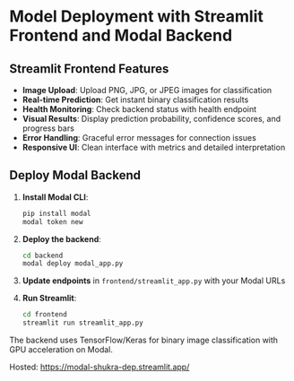 # Model Deployment with Streamlit Frontend and Modal Backend

## Streamlit Frontend Features

- **Image Upload**: Upload PNG, JPG, or JPEG images for classification
- **Real-time Prediction**: Get instant binary classification results
- **Health Monitoring**: Check backend status with health endpoint
- **Visual Results**: Display prediction probability, confidence scores, and progress bars
- **Error Handling**: Graceful error messages for connection issues
- **Responsive UI**: Clean interface with metrics and detailed interpretation

## Deploy Modal Backend

1. **Install Modal CLI**:
   ```bash
   pip install modal
   modal token new
   ```

2. **Deploy the backend**:
   ```bash
   cd backend
   modal deploy modal_app.py
   ```

3. **Update endpoints** in `frontend/streamlit_app.py` with your Modal URLs

4. **Run Streamlit**:
   ```bash
   cd frontend
   streamlit run streamlit_app.py
   ```

The backend uses TensorFlow/Keras for binary image classification with GPU acceleration on Modal.


Hosted: 
https://modal-shukra-dep.streamlit.app/ 
